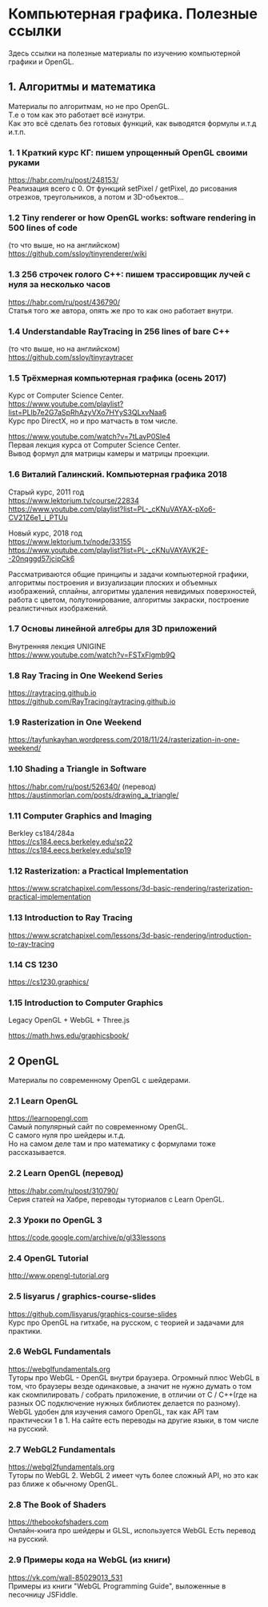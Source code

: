 # Компьютерная графика. Полезные ссылки

Здесь ссылки на полезные материалы по изучению компьютерной графики и OpenGL.

## 1. Алгоритмы и математика

Материалы по алгоритмам, но не про OpenGL. <br>
Т.е о том как это работает всё изнутри. <br>
Как это всё сделать без готовых функций, как выводятся формулы и.т.д и.т.п.

### 1. 1 Краткий курс КГ: пишем упрощенный OpenGL своими руками

https://habr.com/ru/post/248153/ <br>
Реализация всего с 0. От функций setPixel / getPixel, до рисования отрезков, треугольников, а потом и 3D-объектов...

### 1.2 Tiny renderer or how OpenGL works: software rendering in 500 lines of code

(то что выше, но на английском) <br>
https://github.com/ssloy/tinyrenderer/wiki

### 1.3 256 строчек голого C++: пишем трассировщик лучей с нуля за несколько часов

https://habr.com/ru/post/436790/ <br>
Статья того же автора, опять же про то как оно работает внутри.

### 1.4 Understandable RayTracing in 256 lines of bare C++

(то что выше, но на английском) <br>
https://github.com/ssloy/tinyraytracer <br>

### 1.5 Трёхмерная компьютерная графика (осень 2017)

Курс от Computer Science Center. <br>
https://www.youtube.com/playlist?list=PLlb7e2G7aSpRhAzyVXo7HYyS3QLxvNaa6 <br>
Курс про DirectX, но и про матчасть в том числе.

https://www.youtube.com/watch?v=7tLavP0SIe4 <br>
Первая лекция курса от Computer Science Center. <br>
Вывод формул для матрицы камеры и матрицы проекции.

### 1.6 Виталий Галинский. Компьютерная графика 2018

Старый курс, 2011 год <br>
https://www.lektorium.tv/course/22834 <br>
https://www.youtube.com/playlist?list=PL-_cKNuVAYAX-pXo6-CV21Z6e1_i_PTUu

Новый курс, 2018 год <br>
https://www.lektorium.tv/node/33155 <br>
https://www.youtube.com/playlist?list=PL-_cKNuVAYAVK2E--20nqggd57jcipCk6 <br>

Рассматриваются общие принципы и задачи компьютерной графики, алгоритмы построения и визуализации плоских и объемных изображений, сплайны, алгоритмы удаления невидимых поверхностей, работа с цветом, полутонирование, алгоритмы закраски, построение реалистичных изображений.

### 1.7 Основы линейной алгебры для 3D приложений

Внутренняя лекция UNIGINE <br>
https://www.youtube.com/watch?v=FSTxFlgmb9Q

### 1.8 Ray Tracing in One Weekend Series

https://raytracing.github.io <br>
https://github.com/RayTracing/raytracing.github.io

### 1.9 Rasterization in One Weekend

https://tayfunkayhan.wordpress.com/2018/11/24/rasterization-in-one-weekend/

### 1.10 Shading a Triangle in Software

https://habr.com/ru/post/526340/ (перевод) <br>
https://austinmorlan.com/posts/drawing_a_triangle/

### 1.11 Computer Graphics and Imaging

Berkley cs184/284a <br>
https://cs184.eecs.berkeley.edu/sp22 <br>
https://cs184.eecs.berkeley.edu/sp19 <br>

### 1.12 Rasterization: a Practical Implementation

https://www.scratchapixel.com/lessons/3d-basic-rendering/rasterization-practical-implementation

### 1.13 Introduction to Ray Tracing

https://www.scratchapixel.com/lessons/3d-basic-rendering/introduction-to-ray-tracing

### 1.14 CS 1230

https://cs1230.graphics/

### 1.15 Introduction to Computer Graphics

Legacy OpenGL + WebGL + Three.js <br>

https://math.hws.edu/graphicsbook/

## 2 OpenGL

Материалы по современному OpenGL с шейдерами.

### 2.1 Learn OpenGL

https://learnopengl.com <br>
Самый популярный сайт по современному OpenGL. <br>
С самого нуля про шейдеры и.т.д. <br>
Но на самом деле там и про математику с формулами тоже рассказывается.

### 2.2 Learn OpenGL (перевод)

https://habr.com/ru/post/310790/ <br>
Серия статей на Хабре, переводы туториалов с Learn OpenGL.

### 2.3 Уроки по OpenGL 3

https://code.google.com/archive/p/gl33lessons

### 2.4 OpenGL Tutorial

http://www.opengl-tutorial.org

### 2.5 lisyarus / graphics-course-slides

https://github.com/lisyarus/graphics-course-slides <br>
Курс про OpenGL на гитхабе, на русском, с теорией и задачами для практики.

### 2.6 WebGL Fundamentals

https://webglfundamentals.org <br>
Туторы про WebGL - OpenGL внутри браузера.
Огромный плюс WebGL в том, что браузеры везде одинаковые,
а значит не нужно думать о том как скомпилировать / собрать приложение, в отличии от C / C++(где на разных ОС подключение нужных библиотек делается по разному). WebGL удобен для изучения самого OpenGL, так как API там практически 1 в 1. На сайте есть переводы на другие языки, в том числе на русский.

### 2.7 WebGL2 Fundamentals

https://webgl2fundamentals.org <br>
Туторы по WebGL 2. WebGL 2 имеет чуть более сложный API, но это как раз ближе к обычному OpenGL.

### 2.8 The Book of Shaders

https://thebookofshaders.com <br>
Онлайн-книга про шейдеры и GLSL, используется WebGL
Есть перевод на русский.

### 2.9 Примеры кода на WebGL (из книги)

https://vk.com/wall-85029013_531 <br>
Примеры из книги "WebGL Programming Guide",
выложенные в песочницу JSFiddle.
